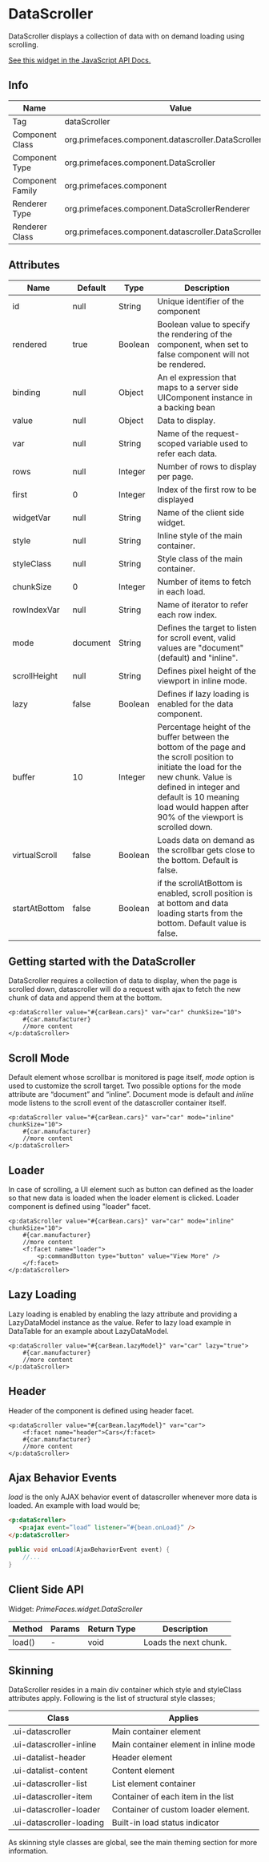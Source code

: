 # DataScroller

DataScroller displays a collection of data with on demand loading using scrolling.

[See this widget in the JavaScript API Docs.](../jsdocs/classes/primefaces.widget.datascroller.html)

## Info

| Name | Value |
| --- | --- |
| Tag | dataScroller
| Component Class | org.primefaces.component.datascroller.DataScroller
| Component Type | org.primefaces.component.DataScroller
| Component Family | org.primefaces.component |
| Renderer Type | org.primefaces.component.DataScrollerRenderer
| Renderer Class | org.primefaces.component.datascroller.DataScrollerRenderer

## Attributes

| Name | Default | Type | Description | 
| --- | --- | --- | --- |
| id | null | String | Unique identifier of the component
| rendered | true | Boolean | Boolean value to specify the rendering of the component, when set to false component will not be rendered.
| binding | null | Object | An el expression that maps to a server side UIComponent instance in a backing bean
| value | null | Object | Data to display.
| var | null | String | Name of the request-scoped variable used to refer each data.
| rows | null | Integer | Number of rows to display per page.
| first | 0 | Integer | Index of the first row to be displayed
| widgetVar | null | String | Name of the client side widget.
| style | null | String | Inline style of the main container.
| styleClass | null | String | Style class of the main container.
| chunkSize | 0 | Integer | Number of items to fetch in each load.
| rowIndexVar | null | String | Name of iterator to refer each row index.
| mode | document | String | Defines the target to listen for scroll event, valid values are "document" (default) and "inline".
| scrollHeight | null | String | Defines pixel height of the viewport in inline mode.
| lazy | false | Boolean | Defines if lazy loading is enabled for the data component.
| buffer | 10 | Integer | Percentage height of the buffer between the bottom of the page and the scroll position to initiate the load for the new chunk. Value is defined in integer and default is 10 meaning load would happen after 90% of the viewport is scrolled down.
| virtualScroll | false | Boolean | Loads data on demand as the scrollbar gets close to the bottom. Default is false.
| startAtBottom | false | Boolean | if the scrollAtBottom is enabled, scroll position is at bottom and data loading starts from the bottom. Default value is false.

## Getting started with the DataScroller
DataScroller requires a collection of data to display, when the page is scrolled down, datascroller
will do a request with ajax to fetch the new chunk of data and append them at the bottom.

```xhtml
<p:dataScroller value="#{carBean.cars}" var="car" chunkSize="10">
    #{car.manufacturer}
    //more content
</p:dataScroller>
```
## Scroll Mode
Default element whose scrollbar is monitored is page itself, _mode_ option is used to customize the
scroll target. Two possible options for the mode attribute are “document” and “inline”. Document
mode is default and _inline_ mode listens to the scroll event of the datascroller container itself.


```xhtml
<p:dataScroller value="#{carBean.cars}" var="car" mode="inline" chunkSize="10">
    #{car.manufacturer}
    //more content
</p:dataScroller>
```
## Loader
In case of scrolling, a UI element such as button can defined as the loader so that new data is loaded
when the loader element is clicked. Loader component is defined using "loader" facet.

```xhtml
<p:dataScroller value="#{carBean.cars}" var="car" mode="inline" chunkSize="10">
    #{car.manufacturer}
    //more content
    <f:facet name="loader">
        <p:commandButton type="button" value="View More" />
    </f:facet>
</p:dataScroller>
```
## Lazy Loading
Lazy loading is enabled by enabling the lazy attribute and providing a LazyDataModel instance as
the value. Refer to lazy load example in DataTable for an example about LazyDataModel.

```xhtml
<p:dataScroller value="#{carBean.lazyModel}" var="car" lazy="true">
    #{car.manufacturer}
    //more content
</p:dataScroller>
```
## Header
Header of the component is defined using header facet.

```xhtml
<p:dataScroller value="#{carBean.lazyModel}" var="car">
    <f:facet name="header">Cars</f:facet>
    #{car.manufacturer}
    //more content
</p:dataScroller>
```
## Ajax Behavior Events
_load_ is the only AJAX behavior event of datascroller whenever more data is loaded. An example with
load would be;

```html
<p:dataScroller>
   <p:ajax event=”load” listener=”#{bean.onLoad}” />
</p:dataScroller>
```

```java
public void onLoad(AjaxBehaviorEvent event) {
    //...
}
```
## Client Side API
Widget: _PrimeFaces.widget.DataScroller_

| Method | Params | Return Type | Description | 
| --- | --- | --- | --- | 
| load() | - | void | Loads the next chunk.

## Skinning
DataScroller resides in a main div container which style and styleClass attributes apply. Following
is the list of structural style classes;

| Class | Applies | 
| --- | --- | 
| .ui-datascroller | Main container element
| .ui-datascroller-inline | Main container element in inline mode
| .ui-datalist-header | Header element
| .ui-datalist-content | Content element
| .ui-datascroller-list | List element container
| .ui-datascroller-item | Container of each item in the list
| .ui-datascroller-loader | Container of custom loader element.
| .ui-datascroller-loading | Built-in load status indicator

As skinning style classes are global, see the main theming section for more information.